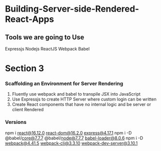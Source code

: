 # Building-Server-side-Rendered-React-Apps

## Tools we are going to Use
Expressjs
Nodejs
ReactJS
Webpack
Babel

# Section 3
### Scaffolding an Environment for Server Rendering
1. Fluently use webpack and babel to transpile JSX into JavaScript
2. Use Expressjs to create HTTP Server where custom login can be written
3. Create React components that have no internal logic and be server or client Rendered

### Versions
npm i react@16.12.0 react-dom@16.2.0 express@4.17.1 
npm i -D @babel/core@7.7.7 @babel/node@7.7.7 babel-loader@8.0.6
npm i -D webpack@4.41.5 webpack-cli@3.3.10 webpack-dev-server@3.10.1